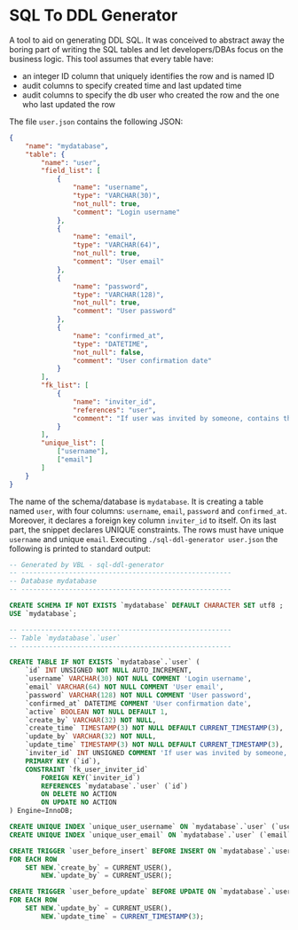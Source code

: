 # SQL To DDL Generator

A tool to aid on generating DDL SQL. It was conceived to abstract away the
boring part of writing the SQL tables and let developers/DBAs focus on the
business logic. This tool assumes that every table have:

* an integer ID column that uniquely identifies the row and is named ID
* audit columns to specify created time and last updated time
* audit columns to specify the db user who created the row and the one who last
updated the row

The file `user.json` contains the following JSON:

```json
{
    "name": "mydatabase",
    "table": {
        "name": "user",
        "field_list": [
            {
                "name": "username",
                "type": "VARCHAR(30)",
                "not_null": true,
                "comment": "Login username"
            },
            {
                "name": "email",
                "type": "VARCHAR(64)",
                "not_null": true,
                "comment": "User email"
            },
            {
                "name": "password",
                "type": "VARCHAR(128)",
                "not_null": true,
                "comment": "User password"
            },            
            {
                "name": "confirmed_at",
                "type": "DATETIME",
                "not_null": false,
                "comment": "User confirmation date"
            }
        ],
        "fk_list": [
            {
                "name": "inviter_id",
                "references": "user",
                "comment": "If user was invited by someone, contains the ID of that user account, NULL otherwise"
            }
        ],
        "unique_list": [
            ["username"],
            ["email"]
        ]
    }
}
```

The name of the schema/database is `mydatabase`. It is creating a table named
`user`, with four columns: `username`, `email`, `password` and `confirmed_at`.
Moreover, it declares a foreign key column `inviter_id` to itself. On its last
part, the snippet declares UNIQUE constraints. The rows must have unique
`username` and unique `email`. Executing `./sql-ddl-generator user.json` the
following is printed to standard output:

```SQL
-- Generated by VBL - sql-ddl-generator
-- -----------------------------------------------------
-- Database mydatabase
-- -----------------------------------------------------

CREATE SCHEMA IF NOT EXISTS `mydatabase` DEFAULT CHARACTER SET utf8 ;
USE `mydatabase`;

-- -----------------------------------------------------
-- Table `mydatabase`.`user`
-- -----------------------------------------------------

CREATE TABLE IF NOT EXISTS `mydatabase`.`user` (
    `id` INT UNSIGNED NOT NULL AUTO_INCREMENT,
    `username` VARCHAR(30) NOT NULL COMMENT 'Login username',
    `email` VARCHAR(64) NOT NULL COMMENT 'User email',
    `password` VARCHAR(128) NOT NULL COMMENT 'User password',
    `confirmed_at` DATETIME COMMENT 'User confirmation date',
    `active` BOOLEAN NOT NULL DEFAULT 1,
    `create_by` VARCHAR(32) NOT NULL,
    `create_time` TIMESTAMP(3) NOT NULL DEFAULT CURRENT_TIMESTAMP(3),
    `update_by` VARCHAR(32) NOT NULL,
    `update_time` TIMESTAMP(3) NOT NULL DEFAULT CURRENT_TIMESTAMP(3),
    `inviter_id` INT UNSIGNED COMMENT 'If user was invited by someone, contains the ID of that user account, NULL otherwise',
    PRIMARY KEY (`id`),
    CONSTRAINT `fk_user_inviter_id`
        FOREIGN KEY(`inviter_id`)
        REFERENCES `mydatabase`.`user` (`id`)
        ON DELETE NO ACTION
        ON UPDATE NO ACTION
) Engine=InnoDB;

CREATE UNIQUE INDEX `unique_user_username` ON `mydatabase`.`user` (`username`);
CREATE UNIQUE INDEX `unique_user_email` ON `mydatabase`.`user` (`email`);

CREATE TRIGGER `user_before_insert` BEFORE INSERT ON `mydatabase`.`user`
FOR EACH ROW
    SET NEW.`create_by` = CURRENT_USER(),
        NEW.`update_by` = CURRENT_USER();

CREATE TRIGGER `user_before_update` BEFORE UPDATE ON `mydatabase`.`user`
FOR EACH ROW
    SET NEW.`update_by` = CURRENT_USER(),
        NEW.`update_time` = CURRENT_TIMESTAMP(3);
```
